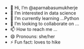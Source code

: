 - 👋 Hi, I’m @aparnabasumukherje
- 👀 I’m interested in data science
- 🌱 I’m currently learning ...Python
- 💞️ I’m looking to collaborate on ...
- 📫 How to reach me ...
- 😄 Pronouns: she/her
- ⚡ Fun fact: loves to hike

<!---
aparnabasumukherje/aparnabasumukherje is a ✨ special ✨ repository because its `README.md` (this file) appears on your GitHub profile.
You can click the Preview link to take a look at your changes.
--->
